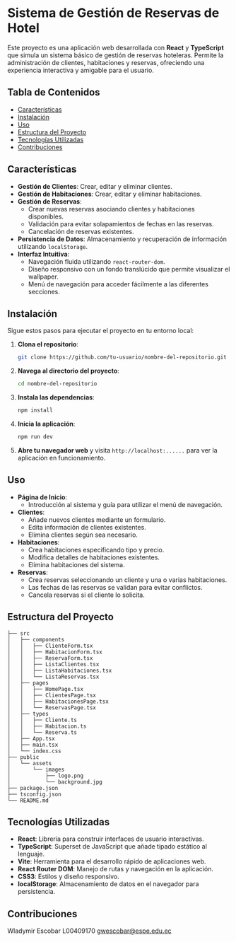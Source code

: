 # Sistema de Gestión de Reservas de Hotel

Este proyecto es una aplicación web desarrollada con **React** y **TypeScript** que simula un sistema básico de gestión de reservas hoteleras. Permite la administración de clientes, habitaciones y reservas, ofreciendo una experiencia interactiva y amigable para el usuario.

## Tabla de Contenidos

- [Características](#características)
- [Instalación](#instalación)
- [Uso](#uso)
- [Estructura del Proyecto](#estructura-del-proyecto)
- [Tecnologías Utilizadas](#tecnologías-utilizadas)
- [Contribuciones](#contribuciones)

## Características

- **Gestión de Clientes**: Crear, editar y eliminar clientes.
- **Gestión de Habitaciones**: Crear, editar y eliminar habitaciones.
- **Gestión de Reservas**:
  - Crear nuevas reservas asociando clientes y habitaciones disponibles.
  - Validación para evitar solapamientos de fechas en las reservas.
  - Cancelación de reservas existentes.
- **Persistencia de Datos**: Almacenamiento y recuperación de información utilizando `localStorage`.
- **Interfaz Intuitiva**:
  - Navegación fluida utilizando `react-router-dom`.
  - Diseño responsivo con un fondo translúcido que permite visualizar el wallpaper.
  - Menú de navegación para acceder fácilmente a las diferentes secciones.

## Instalación

Sigue estos pasos para ejecutar el proyecto en tu entorno local:

1. **Clona el repositorio**:

   ```bash
   git clone https://github.com/tu-usuario/nombre-del-repositorio.git
   ```

2. **Navega al directorio del proyecto**:

   ```bash
   cd nombre-del-repositorio
   ```

3. **Instala las dependencias**:

   ```bash
   npm install
   ```

4. **Inicia la aplicación**:

   ```bash
   npm run dev
   ```

5. **Abre tu navegador web** y visita `http://localhost:......` para ver la aplicación en funcionamiento.

## Uso

- **Página de Inicio**:
  - Introducción al sistema y guía para utilizar el menú de navegación.
- **Clientes**:
  - Añade nuevos clientes mediante un formulario.
  - Edita información de clientes existentes.
  - Elimina clientes según sea necesario.
- **Habitaciones**:
  - Crea habitaciones especificando tipo y precio.
  - Modifica detalles de habitaciones existentes.
  - Elimina habitaciones del sistema.
- **Reservas**:
  - Crea reservas seleccionando un cliente y una o varias habitaciones.
  - Las fechas de las reservas se validan para evitar conflictos.
  - Cancela reservas si el cliente lo solicita.

## Estructura del Proyecto

```
├── src
│   ├── components
│   │   ├── ClienteForm.tsx
│   │   ├── HabitacionForm.tsx
│   │   ├── ReservaForm.tsx
│   │   ├── ListaClientes.tsx
│   │   ├── ListaHabitaciones.tsx
│   │   └── ListaReservas.tsx
│   ├── pages
│   │   ├── HomePage.tsx
│   │   ├── ClientesPage.tsx
│   │   ├── HabitacionesPage.tsx
│   │   └── ReservasPage.tsx
│   ├── types
│   │   ├── Cliente.ts
│   │   ├── Habitacion.ts
│   │   └── Reserva.ts
│   ├── App.tsx
│   ├── main.tsx
│   └── index.css
├── public
│   └── assets
│       └── images
│           ├── logo.png
│           └── background.jpg
├── package.json
├── tsconfig.json
└── README.md
```

## Tecnologías Utilizadas

- **React**: Librería para construir interfaces de usuario interactivas.
- **TypeScript**: Superset de JavaScript que añade tipado estático al lenguaje.
- **Vite**: Herramienta para el desarrollo rápido de aplicaciones web.
- **React Router DOM**: Manejo de rutas y navegación en la aplicación.
- **CSS3**: Estilos y diseño responsivo.
- **localStorage**: Almacenamiento de datos en el navegador para persistencia.

## Contribuciones

Wladymir Escobar  L00409170 gwescobar@espe.edu.ec


